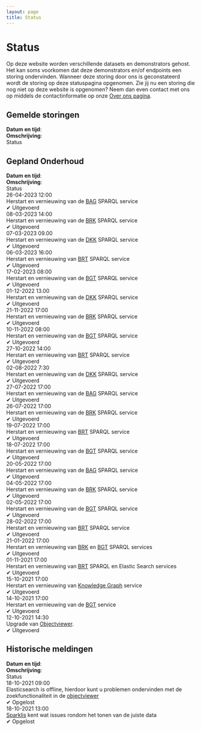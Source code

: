 ```yaml
---
layout: page
title: Status
---
```


<link rel="stylesheet" href="/assets/css/status.css">

# Status

Op deze website worden verschillende datasets en demonstrators gehost. Het kan soms voorkomen dat deze demonstrators en/of endpoints een storing ondervinden. Wanneer deze storing door ons is geconstateerd wordt de storing op deze statuspagina opgenomen. Zie jij nu een storing die nog niet op deze website is opgenomen? Neem dan even contact met ons op middels de contactinformatie op onze [Over ons pagina](/about).

## Gemelde storingen

<div class="endpointContainer mobileHidden">
    <div><b>Datum en tijd</b>:</div>
    <div><b>Omschrijving</b>:</div>
    <div>Status</div>
</div>

## Gepland Onderhoud

<div class="endpointContainer mobileHidden">
    <div><b>Datum en tijd</b>:</div>
    <div><b>Omschrijving</b>:</div>
    <div>Status</div>
</div>
<div class="endpointContainer">
    <div class="endpointContainer_title mobileSpan">26-04-2023 12:00</div>
    <div class="mobileSpan">Herstart en vernieuwing van de <a href="https://data.labs.kadaster.nl/bag/lv">BAG</a> SPARQL service</div>
    <div class="mobileSpan">&#x2714; Uitgevoerd</div>
</div>
<div class="endpointContainer">
    <div class="endpointContainer_title mobileSpan">08-03-2023 14:00</div>
    <div class="mobileSpan">Herstart en vernieuwing van de <a href="https://data.labs.kadaster.nl/brk/registratie">BRK</a> SPARQL service</div>
    <div class="mobileSpan">&#x2714; Uitgevoerd</div>
</div>
<div class="endpointContainer">
    <div class="endpointContainer_title mobileSpan">07-03-2023 09.00</div>
    <div class="mobileSpan">Herstart en vernieuwing van de <a href="https://data.labs.kadaster.nl/brk/dkk">DKK</a> SPARQL service</div>
    <div class="mobileSpan">&#x2714; Uitgevoerd</div>
</div>
<div class="endpointContainer">
    <div class="endpointContainer_title mobileSpan">06-03-2023 16:00</div>
    <div class="mobileSpan">Herstart en vernieuwing van <a href="https://data.labs.kadaster.nl/brt/top10nl">BRT</a> SPARQL service</div>
    <div class="mobileSpan"> &#x2714; Uitgevoerd </div>
</div>
<div class="endpointContainer">
    <div class="endpointContainer_title mobileSpan">17-02-2023 08:00</div>
    <div class="mobileSpan">Herstart en vernieuwing van de <a href="https://data.labs.kadaster.nl/bgt/lv">BGT</a> SPARQL service</div>
    <div class="mobileSpan">&#x2714; Uitgevoerd</div>
</div>
<div class="endpointContainer">
    <div class="endpointContainer_title mobileSpan">01-12-2022 13.00</div>
    <div class="mobileSpan">Herstart en vernieuwing van de <a href="https://data.labs.kadaster.nl/brk/dkk">DKK</a> SPARQL service</div>
    <div class="mobileSpan">&#x2714; Uitgevoerd</div>
</div>
<div class="endpointContainer">
    <div class="endpointContainer_title mobileSpan">21-11-2022 17:00</div>
    <div class="mobileSpan">Herstart en vernieuwing van de <a href="https://data.labs.kadaster.nl/brk/registratie">BRK</a> SPARQL service</div>
    <div class="mobileSpan">&#x2714; Uitgevoerd</div>
</div>
<div class="endpointContainer">
    <div class="endpointContainer_title mobileSpan">10-11-2022 08:00</div>
    <div class="mobileSpan">Herstart en vernieuwing van de <a href="https://data.labs.kadaster.nl/bgt/lv">BGT</a> SPARQL service</div>
    <div class="mobileSpan">&#x2714; Uitgevoerd</div>
</div>
<div class="endpointContainer">
    <div class="endpointContainer_title mobileSpan">27-10-2022 14:00</div>
    <div class="mobileSpan">Herstart en vernieuwing van <a href="https://data.labs.kadaster.nl/brt/top10nl">BRT</a> SPARQL service</div>
    <div class="mobileSpan"> &#x2714; Uitgevoerd </div>
</div>
<div class="endpointContainer">
    <div class="endpointContainer_title mobileSpan">02-08-2022 7:30</div>
    <div class="mobileSpan">Herstart en vernieuwing van de <a href="https://data.labs.kadaster.nl/brk/dkk">DKK</a> SPARQL service</div>
    <div class="mobileSpan">&#x2714; Uitgevoerd</div>
</div>
<div class="endpointContainer">
    <div class="endpointContainer_title mobileSpan">27-07-2022 17:00</div>
    <div class="mobileSpan">Herstart en vernieuwing van de <a href="https://data.labs.kadaster.nl/bag/lv">BAG</a> SPARQL service</div>
    <div class="mobileSpan">&#x2714; Uitgevoerd</div>
</div>
<div class="endpointContainer">
    <div class="endpointContainer_title mobileSpan">26-07-2022 17:00</div>
    <div class="mobileSpan">Herstart en vernieuwing van de <a href="https://data.labs.kadaster.nl/brk/registratie">BRK</a> SPARQL service</div>
    <div class="mobileSpan">&#x2714; Uitgevoerd</div>
</div>
<div class="endpointContainer">
    <div class="endpointContainer_title mobileSpan">19-07-2022 17:00</div>
    <div class="mobileSpan">Herstart en vernieuwing van <a href="https://data.labs.kadaster.nl/brt/top10nl">BRT</a> SPARQL service</div>
    <div class="mobileSpan"> &#x2714; Uitgevoerd </div>
</div>
<div class="endpointContainer">
    <div class="endpointContainer_title mobileSpan">18-07-2022 17:00</div>
    <div class="mobileSpan">Herstart en vernieuwing van de <a href="https://data.labs.kadaster.nl/bgt/lv">BGT</a> SPARQL service</div>
    <div class="mobileSpan">&#x2714; Uitgevoerd</div>
</div>
<div class="endpointContainer">
    <div class="endpointContainer_title mobileSpan">20-05-2022 17:00</div>
    <div class="mobileSpan">Herstart en vernieuwing van de <a href="https://data.labs.kadaster.nl/bag/lv">BAG</a> SPARQL service</div>
    <div class="mobileSpan">&#x2714; Uitgevoerd</div>
</div>
<div class="endpointContainer">
    <div class="endpointContainer_title mobileSpan">04-05-2022 17:00</div>
    <div class="mobileSpan">Herstart en vernieuwing van de <a href="https://data.labs.kadaster.nl/brk/registratie">BRK</a> SPARQL service</div>
    <div class="mobileSpan">&#x2714; Uitgevoerd</div>
</div>
<div class="endpointContainer">
    <div class="endpointContainer_title mobileSpan">02-05-2022 17:00</div>
    <div class="mobileSpan">Herstart en vernieuwing van de <a href="https://data.labs.kadaster.nl/bgt/lv">BGT</a> SPARQL service</div>
    <div class="mobileSpan">&#x2714; Uitgevoerd</div>
</div>
<div class="endpointContainer">
    <div class="endpointContainer_title mobileSpan">28-02-2022 17:00</div>
    <div class="mobileSpan">Herstart en vernieuwing van <a href="https://data.labs.kadaster.nl/brt/top10nl">BRT</a> SPARQL service</div>
    <div class="mobileSpan"> &#x2714; Uitgevoerd </div>
</div>
<div class="endpointContainer">
    <div class="endpointContainer_title mobileSpan">21-01-2022 17:00</div>
    <div class="mobileSpan">Herstart en vernieuwing van <a href="https://data.labs.kadaster.nl/brk/registratie">BRK</a> en <a href="https://data.labs.kadaster.nl/bgt/lv">BGT</a> SPARQL services</div>
    <div class="mobileSpan"> &#x2714; Uitgevoerd </div>
</div>
<div class="endpointContainer">
    <div class="endpointContainer_title mobileSpan">01-11-2021 17:00</div>
    <div class="mobileSpan">Herstart en vernieuwing van <a href="https://data.labs.kadaster.nl/brt/top10nl">BRT</a> SPARQL en Elastic Search services</div>
    <div class="mobileSpan"> &#x2714; Uitgevoerd </div>
</div>
<div class="endpointContainer">
    <div class="endpointContainer_title mobileSpan">15-10-2021 17:00</div>
    <div class="mobileSpan">Herstart en vernieuwing van <a href="https://data.labs.kadaster.nl/dst/kkg">Knowledge Graph</a> service</div>
    <div class="mobileSpan">&#x2714; Uitgevoerd</div>
</div>
<div class="endpointContainer">
    <div class="endpointContainer_title mobileSpan">14-10-2021 17:00</div>
    <div class="mobileSpan">Herstart en vernieuwing van de <a href="https://data.labs.kadaster.nl/bgt/lv">BGT</a> service</div>
    <div class="mobileSpan">&#x2714; Uitgevoerd</div>
</div>
<div class="endpointContainer">
    <div class="endpointContainer_title mobileSpan">12-10-2021 14:30</div>
    <div class="mobileSpan">Upgrade van <a href="/demonstrators/objectviewer">Objectviewer</a>.</div>
    <div class="mobileSpan">&#x2714; Uitgevoerd</div>
</div>

## Historische meldingen

<div class="endpointContainer mobileHidden">
    <div><b>Datum en tijd</b>:</div>
    <div><b>Omschrijving</b>:</div>
    <div>Status</div>
</div>

<div class="endpointContainer">
    <div class="endpointContainer_title mobileSpan">18-10-2021 09:00</div>
    <div class="mobileSpan"> Elasticsearch is offline, hierdoor kunt u problemen ondervinden met de zoekfunctionaliteit in de <a href="https://labs.kadaster.nl/demonstrators/objectviewer">objectviewer</a></div>
    <div class="mobileSpan">&#x2714; Opgelost</div>
</div>

<div class="endpointContainer">
    <div class="endpointContainer_title mobileSpan">18-10-2021 13:00</div>
    <div class="mobileSpan"> <a href="https://labs.kadaster.nl/demonstrators/sparklis/osparklis.html?title=KG-demo-Sparklis&endpoint=https%3A//api.labs.kadaster.nl/datasets/kadaster/kg-demo-sparklis/services/default/sparql&avoid_lengthy_queries=true&concept_lexicons_select=http%3A//www.w3.org/2000/01/rdf-schema%23label&lang=nl">Sparklis</a> kent wat issues rondom het tonen van de juiste data</div>
    <div class="mobileSpan">&#x2714; Opgelost</div>
</div>
